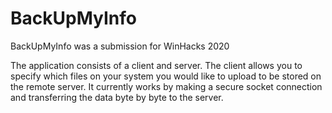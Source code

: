 # BackUpMyInfo

BackUpMyInfo was a submission for WinHacks 2020


The application consists of a client and server. The client allows you to specify which files on your system you would like to upload to be stored on the remote server. It currently works by making a secure socket connection and transferring the data byte by byte to the server.
